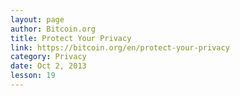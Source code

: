 ```yaml
---
layout: page
author: Bitcoin.org
title: Protect Your Privacy
link: https://bitcoin.org/en/protect-your-privacy
category: Privacy
date: Oct 2, 2013
lesson: 19
---
```

